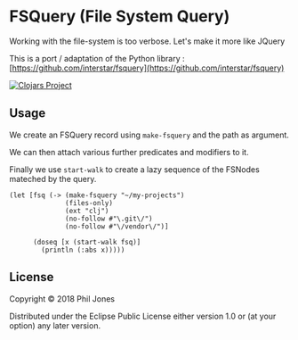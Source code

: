 
# FSQuery (File System Query)

Working with the file-system is too verbose. Let's make it more like JQuery

This is a port / adaptation of the Python library : [https://github.com/interstar/fsquery](https://github.com/interstar/fsquery)


[![Clojars Project](https://img.shields.io/clojars/v/fsquery.svg)](https://clojars.org/fsquery)

## Usage

We create an FSQuery record using `make-fsquery` and the path as argument.

We can then attach various further predicates and modifiers to it.

Finally we use `start-walk` to create a lazy sequence of the FSNodes mateched by the query. 



```
(let [fsq (-> (make-fsquery "~/my-projects")
              (files-only)
              (ext "clj")
              (no-follow #"\.git\/")
              (no-follow #"\/vendor\/")]

      (doseq [x (start-walk fsq)]
        (println (:abs x)))))

```

## License

Copyright © 2018 Phil Jones

Distributed under the Eclipse Public License either version 1.0 or (at
your option) any later version.
